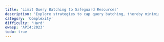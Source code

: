 ```yaml
---
title: 'Limit Query Batching to Safeguard Resources'
description: 'Explore strategies to cap query batching, thereby minimizing the risk of resource depletion and enhancing API stability.'
category: 'Complexity'
difficulty: 'Hard'
owasp: 'API4:2023'
todo: true
---
```

